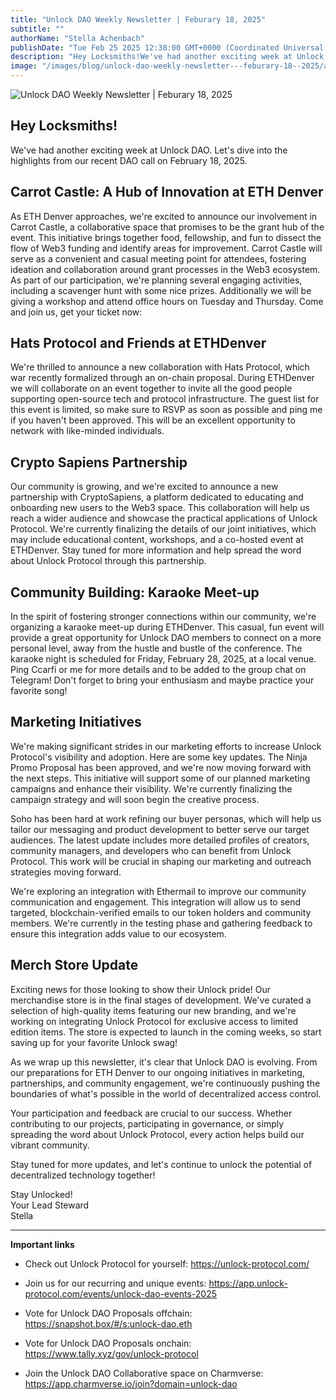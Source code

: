 ```yaml
---
title: "Unlock DAO Weekly Newsletter | Feburary 18, 2025"
subtitle: ""
authorName: "Stella Achenbach"
publishDate: "Tue Feb 25 2025 12:38:00 GMT+0000 (Coordinated Universal Time)"
description: "Hey Locksmiths!We've had another exciting week at Unlock DAO. Let's dive into the highlights from our recent DAO call on February 18, 2025.Carrot Castle: A Hub of Innovation at ETH DenverAs ETH Denver approaches, we're excited to announce our involvement in Carrot Castle, a collaborative space that promises to be the grant hub of the event. This initiative brings together food, fellowship, and fun to dissect the flow of Web3 funding and identify areas for improvement. Carrot Castle will serve..."
image: "/images/blog/unlock-dao-weekly-newsletter---feburary-18--2025/aabc54e428c54b72570e40d94c9dda19.jpg"
---
```


![Unlock DAO Weekly Newsletter | Feburary 18, 2025](https://storage.googleapis.com/papyrus_images/aabc54e428c54b72570e40d94c9dda19.jpg)

<div class="relative header-and-anchor"><h2 id="h-hey-locksmiths">Hey Locksmiths!</h2></div><p>We've had another exciting week at Unlock DAO. Let's dive into the highlights from our recent DAO call on February 18, 2025.</p><div class="relative header-and-anchor"><h2 id="h-carrot-castle-a-hub-of-innovation-at-eth-denver">Carrot Castle: A Hub of Innovation at ETH Denver</h2></div><p>As ETH Denver approaches, we're excited to announce our involvement in Carrot Castle, a collaborative space that promises to be the grant hub of the event. This initiative brings together food, fellowship, and fun to dissect the flow of Web3 funding and identify areas for improvement. Carrot Castle will serve as a convenient and casual meeting point for attendees, fostering ideation and collaboration around grant processes in the Web3 ecosystem. As part of our participation, we're planning several engaging activities, including a scavenger hunt with some nice prizes. Additionally we will be giving a workshop and attend office hours on Tuesday and Thursday. Come and join us, get your ticket now:</p><div class="relative header-and-anchor"><h2 id="h-hats-protocol-and-friends-at-ethdenver">Hats Protocol and Friends at ETHDenver</h2></div><p>We're thrilled to announce a new collaboration with Hats Protocol, which war recently formalized through an on-chain proposal. During ETHDenver we will collaborate on an event together to invite all the good people supporting open-source tech and protocol infrastructure. The guest list for this event is limited, so make sure to RSVP as soon as possible and ping me if you haven't been approved. This will be an excellent opportunity to network with like-minded individuals.</p><div class="relative header-and-anchor"><h2 id="h-crypto-sapiens-partnership">Crypto Sapiens Partnership</h2></div><p>Our community is growing, and we're excited to announce a new partnership with CryptoSapiens, a platform dedicated to educating and onboarding new users to the Web3 space. This collaboration will help us reach a wider audience and showcase the practical applications of Unlock Protocol. We're currently finalizing the details of our joint initiatives, which may include educational content, workshops, and a co-hosted event at ETHDenver. Stay tuned for more information and help spread the word about Unlock Protocol through this partnership.</p><div class="relative header-and-anchor"><h2 id="h-community-building-karaoke-meet-up">Community Building: Karaoke Meet-up</h2></div><p>In the spirit of fostering stronger connections within our community, we're organizing a karaoke meet-up during ETHDenver. This casual, fun event will provide a great opportunity for Unlock DAO members to connect on a more personal level, away from the hustle and bustle of the conference. The karaoke night is scheduled for Friday, February 28, 2025, at a local venue. Ping Ccarfi or me for more details and to be added to the group chat on Telegram! Don't forget to bring your enthusiasm and maybe practice your favorite song!</p><div class="relative header-and-anchor"><h2 id="h-marketing-initiatives">Marketing Initiatives</h2></div><p>We're making significant strides in our marketing efforts to increase Unlock Protocol's visibility and adoption. Here are some key updates. The Ninja Promo Proposal has been approved, and we're now moving forward with the next steps. This initiative will support some of our planned marketing campaigns and enhance their visibility. We're currently finalizing the campaign strategy and will soon begin the creative process.</p><p>Soho has been hard at work refining our buyer personas, which will help us tailor our messaging and product development to better serve our target audiences. The latest update includes more detailed profiles of creators, community managers, and developers who can benefit from Unlock Protocol. This work will be crucial in shaping our marketing and outreach strategies moving forward.</p><p>We're exploring an integration with Ethermail to improve our community communication and engagement. This integration will allow us to send targeted, blockchain-verified emails to our token holders and community members. We're currently in the testing phase and gathering feedback to ensure this integration adds value to our ecosystem.</p><div class="relative header-and-anchor"><h2 id="h-merch-store-update">Merch Store Update</h2></div><p>Exciting news for those looking to show their Unlock pride! Our merchandise store is in the final stages of development. We've curated a selection of high-quality items featuring our new branding, and we're working on integrating Unlock Protocol for exclusive access to limited edition items. The store is expected to launch in the coming weeks, so start saving up for your favorite Unlock swag!</p><p>As we wrap up this newsletter, it's clear that Unlock DAO is evolving. From our preparations for ETH Denver to our ongoing initiatives in marketing, partnerships, and community engagement, we're continuously pushing the boundaries of what's possible in the world of decentralized access control.</p><p>Your participation and feedback are crucial to our success. Whether contributing to our projects, participating in governance, or simply spreading the word about Unlock Protocol, every action helps build our vibrant community.</p><p>Stay tuned for more updates, and let's continue to unlock the potential of decentralized technology together!</p><p>Stay Unlocked!<br>Your Lead Steward<br>Stella</p><hr><p><strong>Important links</strong></p><ul><li><p>Check out Unlock Protocol for yourself: <a target="_blank" rel="noopener noreferrer nofollow ugc" class="dont-break-out" href="https://unlock-protocol.com/">https://unlock-protocol.com/</a></p></li><li><p>Join us for our recurring and unique events: <a target="_blank" rel="noopener noreferrer nofollow ugc" class="dont-break-out" href="https://app.unlock-protocol.com/events/unlock-dao-events-2025">https://app.unlock-protocol.com/events/unlock-dao-events-2025</a></p></li><li><p>Vote for Unlock DAO Proposals offchain: <a target="_blank" rel="noopener noreferrer nofollow ugc" class="dont-break-out" href="https://snapshot.box/#/s:unlock-dao.eth￼Vote">https://snapshot.box/#/s:unlock-dao.eth</a></p></li><li><p>Vote for Unlock DAO Proposals onchain: <a target="_blank" rel="noopener noreferrer nofollow ugc" class="dont-break-out" href="https://www.tally.xyz/gov/unlock-protocol">https://www.tally.xyz/gov/unlock-protocol</a></p></li><li><p>Join the Unlock DAO Collaborative space on Charmverse: <a target="_blank" rel="noopener noreferrer nofollow ugc" class="dont-break-out" href="https://app.charmverse.io/join?domain=unlock-dao">https://app.charmverse.io/join?domain=unlock-dao</a></p></li></ul><p></p>